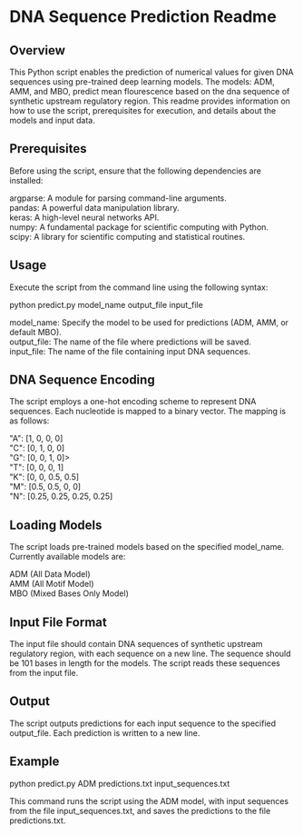 # DNA Sequence Prediction Readme

## Overview ### 

This Python script enables the prediction of numerical values for given DNA sequences using pre-trained deep learning models. The models: ADM, AMM, and MBO, predict mean flourescence based on the dna sequence of synthetic upstream regulatory region. This readme provides information on how to use the script, prerequisites for execution, and details about the models and input data.

## Prerequisites

Before using the script, ensure that the following dependencies are installed:

argparse: A module for parsing command-line arguments.<br>
pandas: A powerful data manipulation library.<br>
keras: A high-level neural networks API.<br>
numpy: A fundamental package for scientific computing with Python.<br>
scipy: A library for scientific computing and statistical routines.<br>

## Usage

Execute the script from the command line using the following syntax:<br>

python predict.py model_name output_file input_file<br>

model_name: Specify the model to be used for predictions (ADM, AMM, or default MBO).<br>
output_file: The name of the file where predictions will be saved.<br>
input_file: The name of the file containing input DNA sequences.<br>

## DNA Sequence Encoding

The script employs a one-hot encoding scheme to represent DNA sequences. Each nucleotide is mapped to a binary vector. The mapping is as follows:

"A": [1, 0, 0, 0]<br>
"C": [0, 1, 0, 0]<br>
"G": [0, 0, 1, 0]><br>
"T": [0, 0, 0, 1]<br>
"K": [0, 0, 0.5, 0.5]<br>
"M": [0.5, 0.5, 0, 0]<br>
"N": [0.25, 0.25, 0.25, 0.25]<br>

## Loading Models

The script loads pre-trained models based on the specified model_name. Currently available models are:

ADM (All Data Model)<br>
AMM (All Motif Model)<br>
MBO (Mixed Bases Only Model)<br>

## Input File Format
The input file should contain DNA sequences of synthetic upstream regulatory region, with each sequence on a new line. The sequence should be 101 bases in length for the models. The script reads these sequences from the input file.

## Output
The script outputs predictions for each input sequence to the specified output_file. Each prediction is written to a new line.

## Example

python predict.py ADM predictions.txt input_sequences.txt<br>

This command runs the script using the ADM model, with input sequences from the file input_sequences.txt, and saves the predictions to the file predictions.txt.


